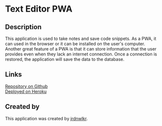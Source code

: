 # Text Editor PWA
## Description
This application is used to take notes and save code snippets. As a PWA, it can used in the browser or it can be installed on the user's computer. Another great feature of a PWA is that it can store information that the user provides even when they lack an internet connection. Once a connection is restored, the application will save the data to the database.

## Links
<a href="https://github.com/jrdnwlkr/purple-hat">Repository on Github</a><br>
<a href="https://purple-hat-e27f290df01f.herokuapp.com/">Deployed on Heroku</a>

## Created by
This application was created by <a href="https://www.jrdnwlkr.com">jrdnwlkr</a>.
